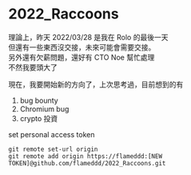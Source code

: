 # 2022_Raccoons

理論上，昨天 2022/03/28 是我在 Rolo 的最後一天  
但還有一些東西沒交接，未來可能會需要交接。  
另外還有欠薪問題，還好有 CTO Noe 幫忙處理  
不然我要頭大了  

現在，我要開始新的方向了，上次思考過，目前想到的有
1. bug bounty
2. Chromium bug
3. crypto 投資

set personal access token
```
git remote set-url origin
git remote add origin https://flameddd:[NEW TOKEN]@github.com/flameddd/2022_Raccoons.git
```
